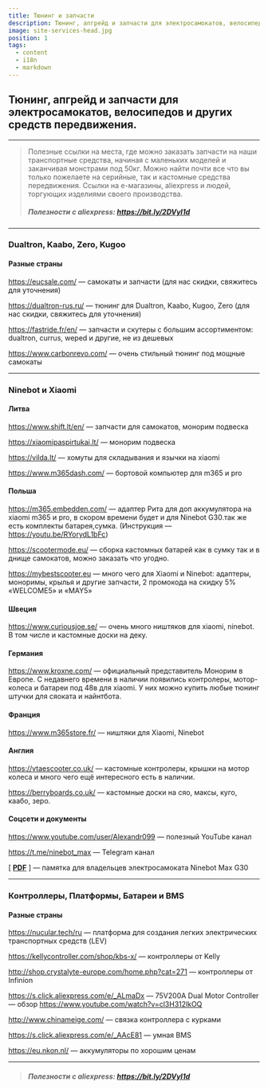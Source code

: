 ```yaml
---
title: Тюнинг и запчасти
description: Тюнинг, апгрейд и запчасти для электросамокатов, велосипедов и других средств передвижения.
image: site-services-head.jpg
position: 1
tags:
  - content
  - i18n
  - markdown
---
```


## Тюнинг, апгрейд и запчасти для электросамокатов, велосипедов и других средств передвижения.

<markdown-image class="w-150 rounded mt-3" src="site-services-head.jpg" alt="Тюнинг, апгрейд и запчасти"></markdown-image>

***

> Полезные ссылки на места, где можно заказать запчасти на наши транспортные средства, начиная с маленьких моделей и заканчивая монстрами под 50кг. Можно найти почти все что вы только пожелаете на серийные, так и кастомные средства передвижения. Ссылки на е-магазины, aliexpress и людей, торгующих изделиями своего производства.
> 
> ##### Полезности с aliexpress: https://bit.ly/2DVyl1d

***

### Dualtron, Kaabo, Zero, Kugoo

<markdown-image class="w-150 rounded my-3" src="site-services-mix.jpg" alt="Тюнинг, апгрейд и запчасти"></markdown-image>

#### Разные страны

https://eucsale.com/ — самокаты и запчасти (для нас скидки, свяжитесь для уточнения)

https://dualtron-rus.ru/ — тюнинг для Dualtron, Kaabo, Kugoo, Zero (для нас скидки, свяжитесь для уточнения)

https://fastride.fr/en/ — запчасти и скутеры с большим ассортиментом: dualtron, currus, weped и другие, не из дешевых

https://www.carbonrevo.com/ — очень стильный тюнинг под мощные самокаты

***

### Ninebot и Xiaomi

<markdown-image class="w-150 rounded my-3" src="site-services-mi.jpg" alt="Тюнинг, апгрейд и запчасти"></markdown-image>

#### Литва

https://www.shift.lt/en/ — запчасти для самокатов, монорим подвеска

https://xiaomipaspirtukai.lt/ — монорим подвеска

https://vilda.lt/ — хомуты для складывания и язычки на xiaomi

https://www.m365dash.com/ — бортовой компьютер для m365 и pro

#### Польша

https://m365.embedden.com/ — адаптер Рита для доп аккумулятора на xiaomi m365 и pro, в скором времени будет и для Ninebot G30.так же есть комплекты батарея,сумка. (Инструкция — https://youtu.be/RYorydL1bFc)

https://scootermode.eu/ — сборка кастомных батарей как в сумку так и в днище самокатов, можно заказать что угодно.

https://mybestscooter.eu — много чего для Xiaomi и Ninebot: адаптеры, моноримы, крылья и другие запчасти, 2 промокода на скидку 5% «WELCOME5» и «MAY5»

#### Швеция

https://www.curiousjoe.se/ — очень много ништяков для xiaomi, ninebot. В том числе и кастомные доски на деку.

#### Германия

https://www.kroxne.com/ — официальный представитель Монорим в Европе. С недавнего времени в наличии появились контролеры, мотор-колеса и батареи под 48в для xiaomi. У них можно купить любые тюнинг штучки для сяоката и найнтбота.

#### Франция

https://www.m365store.fr/  — ништяки для Xiaomi, Ninebot

#### Англия

https://vtaescooter.co.uk/ — кастомные контролеры, крышки на мотор колеса и много чего ещё интересного есть в наличии.

https://berryboards.co.uk/ — кастомные доски на сяо, максы, куго, каабо, зеро.

#### Соцсети и документы

https://www.youtube.com/user/Alexandr099 — полезный YouTube канал

https://t.me/ninebot_max — Telegram канал

[ [**PDF**](https://store.electrotallinn.ee/docs/g30-max.pdf) ] — памятка для владельцев электросамоката Ninebot Max G30

***

### Контроллеры, Платформы, Батареи и BMS

<markdown-image class="w-150 rounded my-3" src="site-services-con-battery.jpg" alt="Тюнинг, апгрейд и запчасти"></markdown-image>

#### Разные страны

https://nucular.tech/ru — платформа для создания легких электрических транспортных средств (LEV)

https://kellycontroller.com/shop/kbs-x/ — контроллеры от Kelly

http://shop.crystalyte-europe.com/home.php?cat=271 — контроллеры от Infinion

https://s.click.aliexpress.com/e/_ALmaDx — 75V200A Dual Motor Controller — обзор https://www.youtube.com/watch?v=cl3H312lkOQ

http://www.chinameige.com/ — связка контроллера с курками

https://s.click.aliexpress.com/e/_AAcE81 — умная BMS

https://eu.nkon.nl/ — аккумуляторы по хорошим ценам

***

> ##### Полезности с aliexpress: https://bit.ly/2DVyl1d